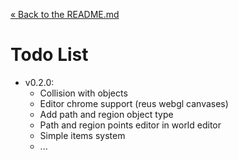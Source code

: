 [&laquo; Back to the README.md](../README.md)

# Todo List
- v0.2.0:
    - Collision with objects
    - Editor chrome support (reus webgl canvases)
    - Add path and region object type
    - Path and region points editor in world editor
    - Simple items system
    - ...
